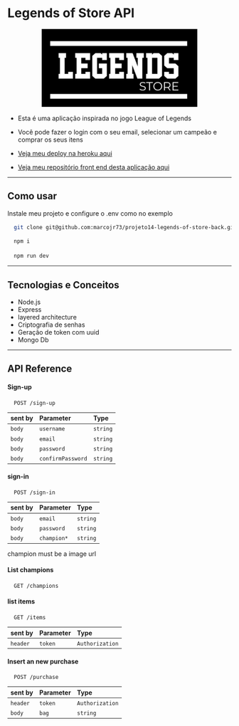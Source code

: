 
# Legends of Store API

<p align="center">
   <img width=350 src="https://raw.githubusercontent.com/marcojr73/projeto14-legends-of-store-front/main/src/assets/images/logo.jpeg"/>
</p>

- Esta é uma aplicação inspirada no jogo League of Legends
- Você pode fazer o login com o seu email, selecionar um campeão e comprar os seus itens

- [Veja meu deploy na heroku aqui](https://legends-of-store-api.herokuapp.com/)
- [Veja meu repositório front end desta aplicação aqui](https://github.com/marcojr73/projeto14-legends-of-store-front)

***

## Como usar

Instale meu projeto e configure o .env como no exemplo

```bash
  git clone git@github.com:marcojr73/projeto14-legends-of-store-back.git
```

```bash
  npm i
  
  npm run dev
```

***

##	 Tecnologias e Conceitos

- Node.js
- Express
- layered architecture
- Criptografia de senhas
- Geração de token com uuid
- Mongo Db

***
    
## API Reference

#### Sign-up

```
  POST /sign-up
```

| sent by |Parameter | Type     |             
| :-------- |:-------- | :------- | 
| `body` |`username` | `string` |
| `body` |`email` | `string` |
| `body` |`password` | `string` |
| `body` |`confirmPassword` | `string` |

#### sign-in

```
  POST /sign-in
```
| sent by |Parameter | Type     |             
| :-------- |:-------- | :------- | 
| `body` |`email` | `string` |
| `body` |`password` | `string` |
| `body` |`champion*` | `string` |
champion must be a image url

#### List champions

```
  GET /champions
```

#### list items

```
  GET /items
```

| sent by |Parameter | Type     |             
| :-------- |:-------- | :------- | 
| `header` |`token` | `Authorization` |

#### Insert an new purchase

```
  POST /purchase
```

| sent by |Parameter | Type     |             
| :-------- |:-------- | :------- | 
| `header` |`token` | `Authorization` |
| `body` |`bag` | `string` |


